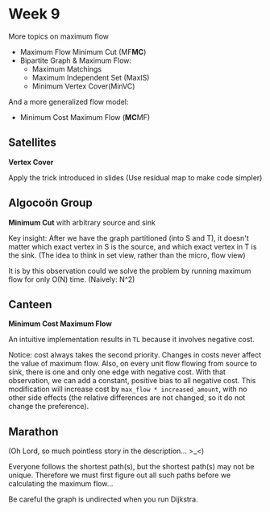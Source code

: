 # Week 9

More topics on maximum flow

- Maximum Flow Minimum Cut (MF**MC**)
- Bipartite Graph & Maximum Flow:
  - Maximum Matchings
  - Maximum Independent Set (MaxIS)
  - Minimum Vertex Cover(MinVC)

And a more generalized flow model:

- Minimum Cost Maximum Flow (**MC**MF)



## Satellites

**Vertex Cover**

Apply the trick introduced in slides (Use residual map to make code simpler)



## Algocoön Group

**Minimum Cut** with arbitrary source and sink



Key insight: After we have the graph partitioned (into S and T), it doesn't matter which exact vertex in S is the source, and which exact vertex in T is the sink. (The idea to think in set view, rather than the micro, flow view)

It is by this observation could we solve the problem by running maximum flow for only O(N) time. (Naively: N^2)



## Canteen

**Minimum Cost Maximum Flow**



An intuitive implementation results in `TL` because it involves negative cost.

Notice: cost always takes the second priority. Changes in costs never affect the value of maximum flow. Also, on every unit flow flowing from source to sink, there is one and only one edge with negative cost. With that observation, we can add a constant, positive bias to all negative cost. This modification will increase cost by `max_flow * increased_amount`, with no other side effects (the relative differences are not changed, so it do not change the preference).



## Marathon

(Oh Lord, so much pointless story in the description... >_<)



Everyone follows the shortest path(s), but the shortest path(s) may not be unique. Therefore we must first figure out all such paths before we calculating the maximum flow...

Be careful the graph is undirected when you run Dijkstra.